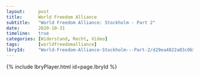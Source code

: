 ```yaml
---
layout:     post
title:      World Freedom Alliance
subtitle:   "World Freedom Alliance: Stockholm - Part 2"
date:       2020-10-31
timeline:   true
categories: [Widerstand, Recht, Video]
tags:       [worldfreedomalliance]
lbryId:     "World-Freedom-Alliance-Stockholm---Part-2/d29ea4822a03c0b76b68b9170545dd8029188468?r=8vQypLLpGtUhZ48wTXj4sngW8RMdUHDS"
---
```

{% include lbryPlayer.html id=page.lbryId %}
